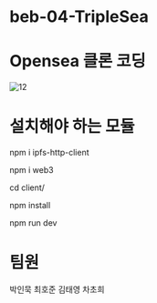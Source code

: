 # beb-04-TripleSea

# Opensea 클론 코딩

![12](https://user-images.githubusercontent.com/63242552/174210439-162d4ced-6d88-4a49-8183-e2c07cb2abdc.png)

# 설치해야 하는 모듈

npm i ipfs-http-client

npm i web3

cd client/

npm install

npm run dev


# 팀원
박인묵
최호준
김태영
차초희
